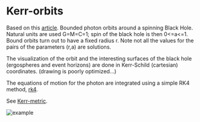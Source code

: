 # Kerr-orbits
Based on this [article](https://duetosymmetry.com/tool/kerr-circular-photon-orbits/).
Bounded photon orbits around a spinning Black Hole. Natural units are used G=M=C=1; spin of the black hole is then 0<=a<=1. Bound orbits turn out to have a fixed radius r. Note not all the values for the pairs of the parameters (r,a) are solutions.

The visualization of the orbit and the interesting surfaces of the black hole (ergospheres and event horizons) are done in Kerr-Schild (cartesian) coordinates. (drawing is poorly optimized...)

The equations of motion for the photon are integrated using a simple RK4 method, [rk4](https://en.wikipedia.org/wiki/Runge%E2%80%93Kutta_methods).

See [Kerr-metric](https://en.wikipedia.org/wiki/Kerr_metric).

![example](/orbit.gif)
